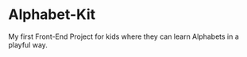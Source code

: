 # Alphabet-Kit
My first Front-End Project for kids where they can learn Alphabets in a playful way.
